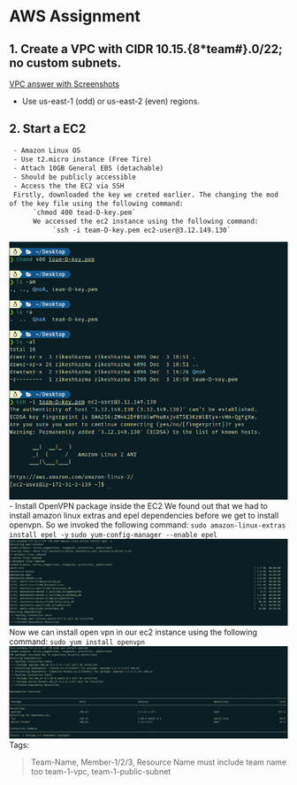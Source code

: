 # AWS Assignment
## 1. Create a VPC with CIDR 10.15.{8*team#}.0/22; no custom subnets.
[VPC answer with Screenshots](https://github.com/LF-DevOps-Intern/6_aws_cloud-amit-sparsha-deesirouss/blob/main/AWS-VPC.pdf)
- Use us-east-1 (odd) or us-east-2 (even) regions.
## 2. Start a EC2

     - Amazon Linux OS
     - Use t2.micro instance (Free Tire)
     - Attach 10GB General EBS (detachable)
     - Should be publicly accessible
     - Access the the EC2 via SSH
     Firstly, downloaded the key we creted earlier. The changing the mod of the key file using the following command:
          `chmod 400 tead-D-key.pem`
          We accessed the ec2 instance using the following command:
               `ssh -i team-D-key.pem ec2-user@3.12.149.130`
 ![chmod and ssh to ec2-ver](https://github.com/LF-DevOps-Intern/6_aws_cloud-amit-sparsha-deesirouss/blob/main/snapshots/chmod%20and%20ssh%20to%20ec2-user.png)
     - Install OpenVPN package inside the EC2
     We found out that we had to install amazon linux extras and epel dependencies before we get to install openvpn. So we invoked the following command:
          `sudo amazon-linux-extras install epel -y`
          `sudo yum-config-manager --enable epel`
![install amazon estras and epel](https://github.com/LF-DevOps-Intern/6_aws_cloud-amit-sparsha-deesirouss/blob/main/snapshots/installed%20amazon%20extras%20and%20epel.png)
     Now we can install open vpn in our ec2 instance using the following command:
          `sudo yum install openvpn`
![install openvpn](https://github.com/LF-DevOps-Intern/6_aws_cloud-amit-sparsha-deesirouss/blob/main/snapshots/install%20openvpn.png)
Tags:
> Team-Name, Member-1/2/3, Resource Name must include team name too team-1-vpc, team-1-public-subnet
